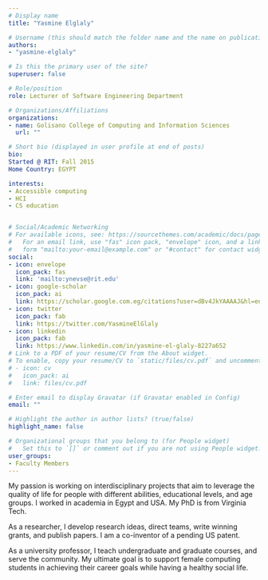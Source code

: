```yaml
---
# Display name
title: "Yasmine Elglaly"

# Username (this should match the folder name and the name on publications)
authors:
- "yasmine-elglaly"

# Is this the primary user of the site?
superuser: false

# Role/position
role: Lecturer of Software Engineering Department

# Organizations/Affiliations
organizations:
- name: Golisano College of Computing and Information Sciences
  url: ""

# Short bio (displayed in user profile at end of posts)
bio:
Started @ RIT: Fall 2015
Home Country: EGYPT

interests:
- Accessible computing
- HCI
- CS education


# Social/Academic Networking
# For available icons, see: https://sourcethemes.com/academic/docs/page-builder/#icons
#   For an email link, use "fas" icon pack, "envelope" icon, and a link in the
#   form "mailto:your-email@example.com" or "#contact" for contact widget.
social:
- icon: envelope
  icon_pack: fas
  link: 'mailto:ynevse@rit.edu'
- icon: google-scholar
  icon_pack: ai
  link: https://scholar.google.com.eg/citations?user=dBv4JkYAAAAJ&hl=en
- icon: twitter
  icon_pack: fab
  link: https://twitter.com/YasmineElGlaly
- icon: linkedin
  icon_pack: fab
  link: https://www.linkedin.com/in/yasmine-el-glaly-8227a652
# Link to a PDF of your resume/CV from the About widget.
# To enable, copy your resume/CV to `static/files/cv.pdf` and uncomment the lines below.
# - icon: cv
#   icon_pack: ai
#   link: files/cv.pdf

# Enter email to display Gravatar (if Gravatar enabled in Config)
email: ""

# Highlight the author in author lists? (true/false)
highlight_name: false

# Organizational groups that you belong to (for People widget)
#   Set this to `[]` or comment out if you are not using People widget.
user_groups:
- Faculty Members
---
```


My passion is working on interdisciplinary projects that aim to leverage the quality of life for people with different abilities, educational levels, and age groups. I worked in academia in Egypt and USA. My PhD is from Virginia Tech.

As a researcher, I develop research ideas, direct teams, write winning grants, and publish papers. I am a co-inventor of a pending US patent.

As a university professor, I teach undergraduate and graduate courses, and serve the community. My ultimate goal is to support female computing students in achieving their career goals while having a healthy social life.
